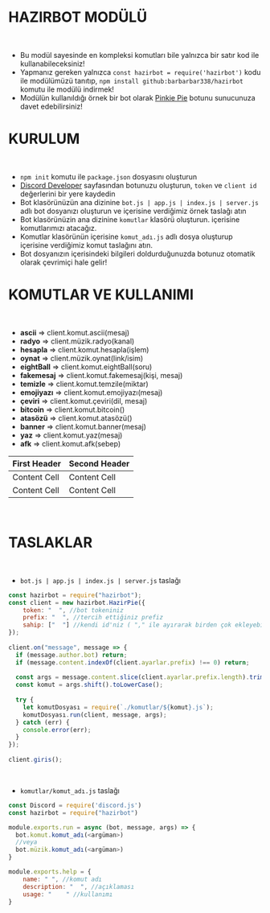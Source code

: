 # HAZIRBOT MODÜLÜ
​
- Bu modül sayesinde en kompleksi komutları bile yalnızca bir satır kod ile kullanabileceksiniz!
​
- Yapmanız gereken yalnızca `const hazirbot = require('hazirbot')` kodu ile modülümüzü tanıtıp, `npm install github:barbarbar338/hazirbot` komutu ile modülü indirmek!
​
- Modülün kullanıldığı örnek bir bot olarak [Pinkie Pie](https://discordapp.com/oauth2/authorize?client_id=442380790542630912&scope=bot&permissions=2146958591) botunu sunucunuza davet edebilirsiniz!
# KURULUM
​
- `npm init` komutu ile `package.json` dosyasını oluşturun
- [Discord Developer](https://discordapp.com/developers/applications/) sayfasından botunuzu oluşturun, `token` ve `client id` değerlerini bir yere kaydedin
- Bot klasörünüzün ana dizinine `bot.js | app.js | index.js | server.js` adlı bot dosyanızı oluşturun ve içerisine verdiğimiz örnek taslağı atın
- Bot klasörünüzin ana dizinine `komutlar` klasörü oluşturun. içerisine komutlarımızı atacağız.
- Komutlar klasörünün içerisine `komut_adı.js` adlı dosya oluşturup içerisine verdiğimiz komut taslağını atın.
- Bot dosyanızın içerisindeki bilgileri doldurduğunuzda botunuz otomatik olarak çevrimiçi hale gelir!
​
# KOMUTLAR VE KULLANIMI
​
- **ascii**       =>  client.komut.ascii(mesaj)             
- **radyo**       =>  client.müzik.radyo(kanal)
- **hesapla**     =>  client.komut.hesapla(işlem)           
- **oynat**       =>  client.müzik.oynat(link/isim)
- **eightBall**   =>  client.komut.eightBall(soru)          
- **fakemesaj**   =>  client.komut.fakemesaj(kişi, mesaj)
- **temizle**     =>  client.komut.temzile(miktar)          
- **emojiyazı**   =>  client.komut.emojiyazı(mesaj)
- **çeviri**      =>  client.komut.çeviri(dil, mesaj)       
- **bitcoin**     =>  client.komut.bitcoin()
- **atasözü**     =>  client.komut.atasözü()                
- **banner**      =>  client.komut.banner(mesaj)
- **yaz**         =>  client.komut.yaz(mesaj)               
- **afk**         =>  client.komut.afk(sebep) 

| First Header  | Second Header |
| ------------- | ------------- |
| Content Cell  | Content Cell  |
| Content Cell  | Content Cell  |
​
# TASLAKLAR
​
- `bot.js | app.js | index.js | server.js` taslağı
```js
const hazirbot = require("hazirbot");
const client = new hazirbot.HazirPie({
    token: "  ", //bot tokeniniz
    prefix: "  ", //tercih ettiğiniz prefiz
    sahip: ["  "] //kendi id'niz ( "," ile ayırarak birden çok ekleyebilirsiniz)
});
​
client.on("message", message => {
  if (message.author.bot) return;
  if (message.content.indexOf(client.ayarlar.prefix) !== 0) return;
​
  const args = message.content.slice(client.ayarlar.prefix.length).trim().split(/ +/g);
  const komut = args.shift().toLowerCase();
​
  try {
    let komutDosyası = require(`./komutlar/${komut}.js`);
    komutDosyası.run(client, message, args);
  } catch (err) {
    console.error(err);
  }
});
​
client.giris();
```
​
- `komutlar/komut_adı.js` taslağı
```js
const Discord = require('discord.js')
const hazirbot = require("hazirbot")

module.exports.run = async (bot, message, args) => {
  bot.komut.komut_adı(<argüman>)
  //veya
  bot.müzik.komut_adı(<argüman>)
}

module.exports.help = {
    name: " ", //komut adı
    description: "  ", //açıklaması
    usage: "    " //kullanımı
}
```
